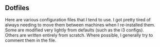 ## Dotfiles

Here are various configuration files that I tend to use.  I got pretty tired of always needing to move them between machines when I re-installed them.  Some are modified very lightly from defaults (such as the i3 configs).  
Others are written entirely from scratch.  Where possible, I generally try to comment them in the file.
